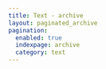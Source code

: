 ```yaml
---
title: Text - archive
layout: paginated_archive
pagination: 
  enabled: true
  indexpage: archive
  category: text
---
```

